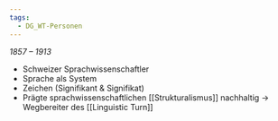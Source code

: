```yaml
---
tags:
  - DG_WT-Personen
---
```


*1857 – 1913*

- Schweizer Sprachwissenschaftler
- Sprache als System
- Zeichen (Signifikant & Signifikat)
- Prägte sprachwissenschaftlichen [[Strukturalismus]] nachhaltig → Wegbereiter des [[Linguistic Turn]]
